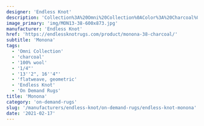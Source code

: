```yaml
---
designer: 'Endless Knot'
description: 'Collection%3A%20Omni%20Collection%0AColor%3A%20Charcoal%0AMaterial%3A%20100%25%20WoolPile%3A%201/4%22Width%3A%2013%272%22%2C%2016%274%22Style%3A%20Flatweave%2C%20Geometric'
image_primary: 'img/MON13-38-600x873.jpg'
manufacturer: 'Endless Knot'
href: 'https://endlessknotrugs.com/product/monona-38-charcoal/'
subtitle: 'Monona'
tags:
  - 'Omni Collection'
  - 'charcoal'
  - '100% wool'
  - '1/4"'
  - '13''2", 16''4"'
  - 'flatweave, geometric'
  - 'Endless Knot'
  - 'On Demand Rugs'
title: 'Monona'
category: 'on-demand-rugs'
slug: '/manufacturers/endless-knot/on-demand-rugs/endless-knot-monona'
date: '2021-02-17'
---
```

